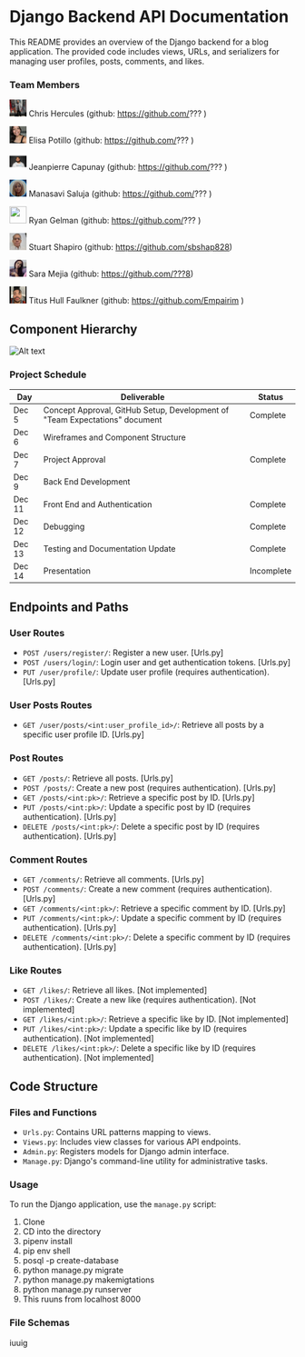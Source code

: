 # Django Backend API Documentation

This README provides an overview of the Django backend for a blog application. The provided code includes views, URLs, and serializers for managing user profiles, posts, comments, and likes.

### Team Members
<img src="ReadmeImages/T0351JZQ0-U05JL6LL5A8-0e474603f175-512.png"  width="30" height="30">  Chris Hercules (github: https://github.com/???    )

<img src="ReadmeImages/T0351JZQ0-U05QYAYE86B-1d4a9d9e85cd-72.png"  width="30" height="30">  Elisa Potillo (github: https://github.com/???    )

<img src="ReadmeImages/T0351JZQ0-U05QZ7VBNQG-c4f2d7c7fbf4-512.png"  width="30" height="30">  Jeanpierre Capunay (github: https://github.com/???    )

<img src="ReadmeImages/110782743-2.png"  width="30" height="30">  Manasavi Saluja (github: https://github.com/???    )

<img src="ReadmeImages/T0351JZQ0-U05QZ7WDK6C-868bfc71e1bc-512.png"  width="30" height="30">  Ryan Gelman (github: https://github.com/???    )

<img src="ReadmeImages/T0351JZQ0-U05QN5UN857-7c2e3de4d611-72.jpeg"  width="30" height="30">  Stuart Shapiro (github: https://github.com/sbshap828)

<img src="ReadmeImages/T0351JZQ0-U05QZ7WDK6C-868bfc71e1bc-72.png"  width="30" height="30">  Sara Mejia (github: https://github.com/???8)

<img src="ReadmeImages/T0351JZQ0-U05S5H67CP3-80c403ec2a12-72-2.png"  width="30" height="30">  Titus Hull Faulkner (github: https://github.com/Empairim    )




## Component Hierarchy
![Alt text](<Screenshot 2023-12-11 at 1.45.22 PM.png>)

### Project Schedule
|Day|Deliverable|Status|
| ---- | --------- | ----- |
| Dec 5 | Concept Approval, GitHub Setup, Development of "Team Expectations" document | Complete |
| Dec 6 | Wireframes and Component Structure |
| Dec 7 | Project Approval | Complete |
| Dec 9 | Back End Development |
| Dec 11| Front End and Authentication | Complete |
| Dec 12| Debugging | Complete |
| Dec 13| Testing and Documentation Update| Complete |
| Dec 14| Presentation | Incomplete |





## Endpoints and Paths

### User Routes

- `POST /users/register/`: Register a new user. [Urls.py]
- `POST /users/login/`: Login user and get authentication tokens. [Urls.py]
- `PUT /user/profile/`: Update user profile (requires authentication). [Urls.py]

### User Posts Routes

- `GET /user/posts/<int:user_profile_id>/`: Retrieve all posts by a specific user profile ID. [Urls.py]

### Post Routes

- `GET /posts/`: Retrieve all posts. [Urls.py]
- `POST /posts/`: Create a new post (requires authentication). [Urls.py]
- `GET /posts/<int:pk>/`: Retrieve a specific post by ID. [Urls.py]
- `PUT /posts/<int:pk>/`: Update a specific post by ID (requires authentication). [Urls.py]
- `DELETE /posts/<int:pk>/`: Delete a specific post by ID (requires authentication). [Urls.py]

### Comment Routes

- `GET /comments/`: Retrieve all comments. [Urls.py]
- `POST /comments/`: Create a new comment (requires authentication). [Urls.py]
- `GET /comments/<int:pk>/`: Retrieve a specific comment by ID. [Urls.py]
- `PUT /comments/<int:pk>/`: Update a specific comment by ID (requires authentication). [Urls.py]
- `DELETE /comments/<int:pk>/`: Delete a specific comment by ID (requires authentication). [Urls.py]

### Like Routes

- `GET /likes/`: Retrieve all likes. [Not implemented]
- `POST /likes/`: Create a new like (requires authentication). [Not implemented]
- `GET /likes/<int:pk>/`: Retrieve a specific like by ID. [Not implemented]
- `PUT /likes/<int:pk>/`: Update a specific like by ID (requires authentication). [Not implemented]
- `DELETE /likes/<int:pk>/`: Delete a specific like by ID (requires authentication). [Not implemented]

## Code Structure

### Files and Functions

- `Urls.py`: Contains URL patterns mapping to views.
- `Views.py`: Includes view classes for various API endpoints.
- `Admin.py`: Registers models for Django admin interface.
- `Manage.py`: Django's command-line utility for administrative tasks.

### Usage

To run the Django application, use the `manage.py` script:

1.  Clone
2.  CD into the directory
3.  pipenv install
4.  pip env shell
5.  posql -p create-database
6.  python manage.py migrate
7.  python manage.py makemigtations
8.  python manage.py runserver
9.  This ruuns from localhost 8000

### File Schemas
iuuig